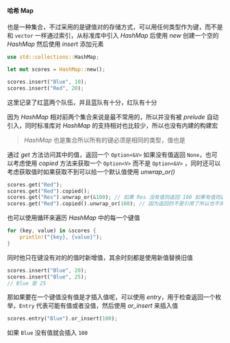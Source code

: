 #### 哈希 Map

也是一种集合，不过采用的是键值对的存储方式，可以用任何类型作为键，而不是和 `vector` 一样通过索引，从标准库中引入 _HashMap_ 后使用 _new_ 创建一个空的 _HashMap_ 然后使用 _insert_ 添加元素

```rust
use std::collections::HashMap;

let mut scores = HashMap::new();

scores.insert("Blue", 10);
scores.insert("Red", 20);
```

这里记录了红蓝两个队伍，并且蓝队有十分，红队有十分

因为 _HashMap_ 相对前两个集合来说是最不常用的，所以并没有被 _prelude_ 自动引入，同时标准库对 _HashMap_ 的支持相对也比较少，所以也没有内建的构建宏

> _HashMap_ 也是集合所以所有的键必须是相同的类型，值也是

通过 _get_ 方法访问其中的值，返回一个 `Option<&V>` 如果没有值返回 `None`，也可以考虑使用 _copied_ 方法来获取一个 `Option<V>` 而不是 `Option<&V>` ，同时还可以考虑获取值时如果获取不到可以给一个默认值使用 _unwrap_or()_


```rust
scores.get("Red");
scores.get("Red").copied();
scores.get("Res").unwrap_or(&100); // 如果 Res 没有值则返回 100 如果有值则返回值
scores.get("Red").copied().unwrap_or(100); // 因为返回的不是引用了所以也不用传递引用
```

也可以使用循环来遍历 _HashMap_ 中的每一个键值

```rust
for (key, value) in &scores {
	println!("{key}, {value}");
}
```

同时他只在键没有对的的值时新增值，其余时刻都是使用新值替换旧值

```rust
scores.insert("Blue", 20);
scores.insert("Blue", 25);
// Blue 是 25
```

那如果要在一个键值没有值是才插入值呢，可以使用 _entry_，用于检查返回一个枚举，`Entry` 代表可能有值或者没值，然后使用 _or_insert_ 来插入值


```rust
scores.entry("Blue").or_insert(100);
```

如果 `Blue` 没有值就会插入 `100`